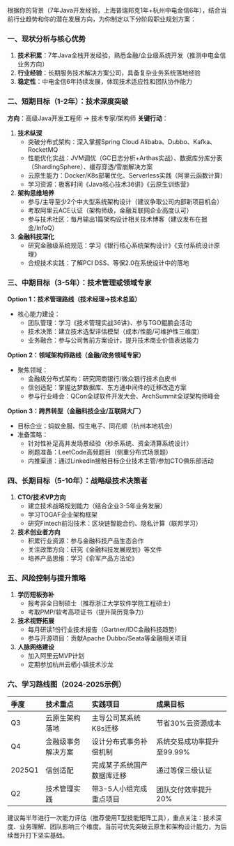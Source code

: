 根据你的背景（7年Java开发经验，上海普瑞邦克1年+杭州中电金信6年），结合当前行业趋势和你的潜在发展方向，为你制定以下分阶段职业规划方案：

### 一、现状分析与核心优势

1. **技术积累**：7年Java全栈开发经验，熟悉金融/企业级系统开发（推测中电金信业务方向）
2. **行业经验**：长期服务技术解决方案公司，具备复杂业务系统落地经验
3. **稳定性**：中电金信6年持续发展，体现技术适应性和团队协作能力

### 二、短期目标（1-2年）：技术深度突破

**方向**：高级Java开发工程师 → 技术专家/架构师
**关键行动**：

1. **技术纵深**
   - 突破分布式架构：深入掌握Spring Cloud Alibaba、Dubbo、Kafka、RocketMQ
   - 性能优化实战：JVM调优（GC日志分析+Arthas实战）、数据库分库分表（ShardingSphere）、缓存穿透/雪崩解决方案
   - 云原生能力：Docker/K8s部署优化、Serverless实践（阿里云函数计算）
   - 学习资源：极客时间《Java核心技术36讲》《云原生训练营》
2. **架构思维培养**
   - 参与/主导至少2个中大型系统架构设计（建议争取公司内部新项目机会）
   - 考取阿里云ACE认证（架构师级，金融互联网企业高度认可）
   - 参与技术社区：每月输出1篇架构设计相关技术博客（建议发布在掘金/InfoQ）
3. **金融科技深化**
   - 研究金融级系统规范：学习《银行核心系统架构设计》《支付系统设计原理》
   - 合规技术实践：了解PCI DSS、等保2.0在系统设计中的落地

### 三、中期目标（3-5年）：技术管理或领域专家

**Option 1：技术管理路线（技术经理→技术总监）**

- 核心能力建设：
  - 团队管理：学习《技术管理实战36讲》、参与TGO鲲鹏会活动
  - 技术决策：建立技术选型评估模型（成本/性能/可维护性三维度）
  - 业务融合：参与公司售前方案设计，提升技术商业价值表达能力

**Option 2：领域架构师路线（金融/政务领域专家）**

- 聚焦领域：
  - 金融级分布式架构：研究网商银行/微众银行技术白皮书
  - 信创适配：掌握达梦数据库、东方通中间件的迁移改造方案
  - 参与行业峰会：QCon全球软件开发大会、ArchSummit全球架构师峰会

**Option 3：跨界转型（金融科技企业/互联网大厂）**

- 目标企业：蚂蚁金服、恒生电子、同花顺（杭州本地机会）
- 准备策略：
  - 针对性补足高并发场景经验（秒杀系统、资金清算系统设计）
  - 刷题准备：LeetCode高频题目（侧重分布式场景题）
  - 内推渠道：通过LinkedIn接触目标企业技术主管/参加CTO俱乐部活动

### 四、长期目标（5-10年）：战略级技术决策者

1. **CTO/技术VP方向**
   - 建立技术战略规划能力（结合企业3-5年业务发展）
   - 学习TOGAF企业架构框架
   - 研究Fintech前沿技术：区块链智能合约、隐私计算（联邦学习）
2. **技术创业者方向**
   - 积累行业资源：参与金融科技产品生态合作
   - 关注政策方向：研究《金融科技发展规划》等文件
   - 培养产品思维：学习《俞军产品方法论》

### 五、风险控制与提升策略

1. **学历短板弥补**
   - 报考非全日制硕士（推荐浙江大学软件学院工程硕士）
   - 考取PMP/软考高项证书（提升简历竞争力）
2. **技术视野拓展**
   - 每月研读1份行业技术报告（Gartner/IDC金融科技趋势）
   - 参与开源项目：贡献Apache Dubbo/Seata等金融相关项目
3. **人脉网络建设**
   - 加入阿里云MVP计划
   - 定期参加杭州云栖小镇技术沙龙

### 六、学习路线图（2024-2025示例）

| 季度   | 技术重点           | 实践项目                   | 成果目标                   |
| :----- | :----------------- | :------------------------- | :------------------------- |
| Q3     | 云原生架构落地     | 主导公司某系统K8s迁移      | 节省30%云资源成本          |
| Q4     | 金融级事务解决方案 | 设计分布式事务补偿机制     | 系统交易成功率提升至99.99% |
| 2025Q1 | 信创适配           | 完成某子系统国产数据库迁移 | 通过等保三级认证           |
| Q2     | 技术管理实践       | 带3-5人小组完成重点项目    | 团队交付效率提升20%        |

建议每半年进行一次能力评估（推荐使用T型技能矩阵工具），重点关注：技术深度、业务理解、团队影响三个维度。当前可优先突破云原生和架构设计能力，为后续晋升打下坚实基础。
